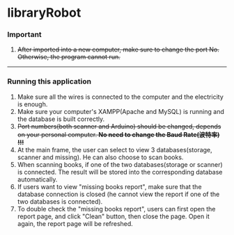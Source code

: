 # libraryRobot

### Important

1. ~~After imported into a new computer, make sure to change the port No. Otherwise, the program cannot run.~~

---

### Running this application

1. Make sure all the wires is connected to the computer and the electricity is enough.
2. Make sure your computer's XAMPP(Apache and MySQL) is running and the database is built correctly.
3. ~~Port numbers(both scanner and Arduino) should be changed, depends on your personal computer.   **No need to change the Baud Rate(波特率) !!!**~~
4. At the main frame, the user can select to view 3 databases(storage, scanner and missing). He can also choose to scan books.
5. When scanning books, if one of the two databases(storage or scanner) is connected. The result will be stored into the corresponding database automatically.
6. If users want to view "missing books report", make sure that the database connection is closed (he cannot view the report if one of the two databases is connected). 
7. To double check the "missing books report", users can first open the report page, and click "Clean" button, then close the page. Open it again, the report page will be refreshed.
